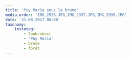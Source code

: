 ```yaml
---
title: 'Puy Maria sous la brume'
media_order: 'IMG_2936.JPG,IMG_2937.JPG,IMG_2939.JPG'
date: '31-08-2017 00:00'
taxonomy:
    instatag:
        - Soubrebost
        - 'Puy Maria'
        - brume
        - forêt
---
```


